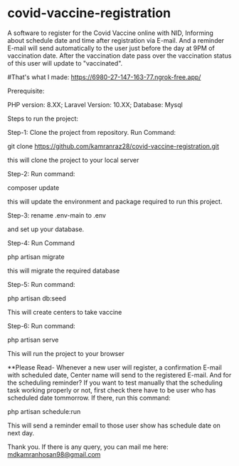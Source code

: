
# covid-vaccine-registration
A software to register for the Covid Vaccine online with NID, Informing about schedule date and time after registration via E-mail. And a reminder E-mail will send automatically to the user just before the day at 9PM of vaccination date. After the vaccination date pass over the vaccination status of this user will update to "vaccinated".

#That's what I made:
https://6980-27-147-163-77.ngrok-free.app/

Prerequisite:

PHP version: 8.XX; 
Laravel Version: 10.XX; 
Database: Mysql

Steps to run the project:

Step-1: Clone the project from repository. Run Command:

git clone https://github.com/kamranraz28/covid-vaccine-registration.git

this will clone the project to your local server

Step-2: Run command: 

composer update

this will update the environment and package required to run this project.

Step-3: rename .env-main to .env

and set up your database.

Step-4: Run Command 

php artisan migrate

this will migrate the required database

Step-5: Run command:

php artisan db:seed

This will create centers to take vaccine

Step-6: Run command:

php artisan serve

This will run the project to your browser

**Please Read-
Whenever a new user will register, a confirmation E-mail with scheduled date, Center name will send to the registered E-mail. And for the scheduling reminder? If you want to test manually that the scheduling task working properly or not, first check there have to be user who has scheduled date tommorrow. If there, run this command:

php artisan schedule:run 

This will send a reminder email to those user show has schedule date on next day.

Thank you. If there is any query, you can mail me here: mdkamranhosan98@gmail.com

